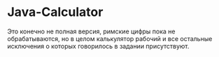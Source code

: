 # Java-Calculator
Это конечно не полная версия, римские цифры пока не обрабатываются, но в целом калькулятор рабочий и все остальные исключения о которых говорилось в задании присутствуют.
